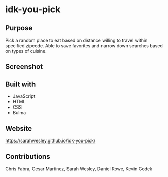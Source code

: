# idk-you-pick

## Purpose
Pick a random place to eat based on distance willing to travel within specified zipcode. Able to save favorites and narrow down searches based on types of cuisine.

## Screenshot


## Built with
* JavaScript
* HTML
* CSS
* Bulma

## Website
https://sarahwesley.github.io/idk-you-pick/

## Contributions
Chris Fabra, Cesar Martinez, Sarah Wesley, Daniel Rowe, Kevin Godek